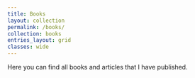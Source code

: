 ```yaml
---
title: Books
layout: collection
permalink: /books/
collection: books
entries_layout: grid
classes: wide
---
```


Here you can find all books and articles that I have published.